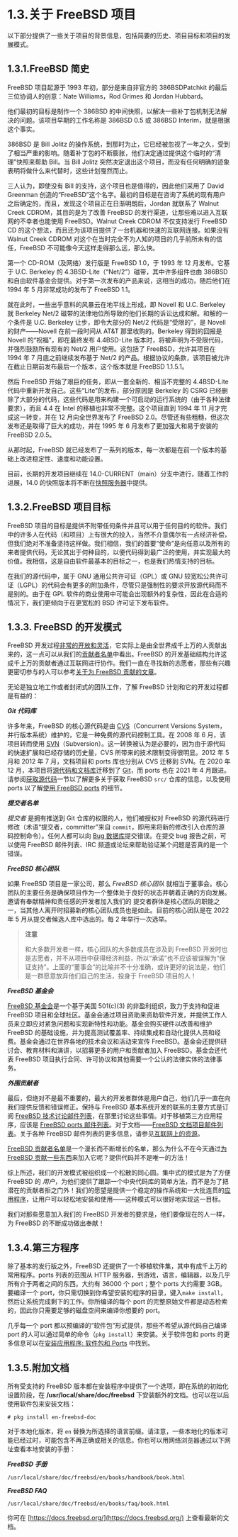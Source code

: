 # 1.3.关于 FreeBSD 项目

以下部分提供了一些关于项目的背景信息，包括简要的历史、项目目标和项目的发展模式。

## 1.3.1.FreeBSD 简史

FreeBSD 项目起源于 1993 年初，部分是来自非官方的 386BSDPatchkit 的最后三位协调人的创意：Nate Williams，Rod Grimes 和 Jordan Hubbard。

他们最初的目标是制作一个 386BSD 的中间快照，以解决一些补丁包机制无法解决的问题。该项目早期的工作名称是 386BSD 0.5 或 386BSD Interim，就是根据这个事实。

386BSD 是 Bill Jolitz 的操作系统，到那时为止，它已经被忽视了一年之久，受到了相当严重的影响。随着补丁包的不断膨胀，他们决定通过提供这个临时的“清理”快照来帮助 Bill。当 Bill Jolitz 突然决定退出这个项目，而没有任何明确的迹象表明将做什么来代替时，这些计划戛然而止。

三人认为，即使没有 Bill 的支持，这个项目也是值得的，因此他们采用了 David Greenman 创造的“FreeBSD”这个名字。最初的目标是在咨询了系统的现有用户之后确定的，而且，发现这个项目正在日渐明朗后，Jordan 就联系了 Walnut Creek CDROM，其目的是为了改善 FreeBSD 的发行渠道，让那些难以进入互联网的不幸者也能使用 FreeBSD。Walnut Creek CDROM 不仅支持发行 FreeBSD CD 的这个想法，而且还为该项目提供了一台机器和快速的互联网连接。如果没有 Walnut Creek CDROM 对这个在当时完全不为人知的项目的几乎前所未有的信任，FreeBSD 不可能像今天这样走得那么远，那么快。

第一个 CD-ROM（及网络）发行版是 FreeBSD 1.0，于 1993 年 12 月发布。它基于 U.C. Berkeley 的 4.3BSD-Lite（“Net/2”）磁带，其中许多组件也由 386BSD 和自由软件基金会提供。对于第一次发布的产品来说，这相当的成功，随后他们在 1994 年 5 月非常成功的发布了 FreeBSD 1.1。

就在此时，一些出乎意料的风暴云在地平线上形成，即 Novell 和 U.C. Berkeley 就 Berkeley Net/2 磁带的法律地位所导致的他们长期的诉讼达成和解。和解的一个条件是 U.C. Berkeley 让步，即令大部分的 Net/2 代码是“受限的”，是 Novell 的财产——Novell 在前一段时间从 AT\&T 那里收购的。Berkeley 得到的回报是 Novell 的“祝福”，即在最终发布 4.4BSD-Lite 版本时，将被声明为不受限代码，并强烈鼓励所有现有的 Net/2 用户使用。这包括了 FreeBSD，允许其项目在 1994 年 7 月底之前继续发布基于 Net/2 的产品。根据协议的条款，该项目被允许在截止日期前发布最后一个版本，这个版本就是 FreeBSD 1.1.5.1。

然后 FreeBSD 开始了艰巨的任务，即从一套全新的、相当不完整的 4.4BSD-Lite 代码中重新开发自己。这些“Lite”的发布，部分原因是 Berkeley 的 CSRG 已经删除了大部分的代码，这些代码是用来构建一个可启动的运行系统的（由于各种法律要求），而且 4.4 在 Intel 的移植也非常不完整。这个项目直到 1994 年 11 月才完成这一转变，并在 12 月向全世界发布了 FreeBSD 2.0。尽管还有些粗糙，但这次发布还是取得了巨大的成功，并在 1995 年 6 月发布了更加强大和易于安装的 FreeBSD 2.0.5。

从那时起，FreeBSD 就已经发布了一系列的版本，每一次都是在前一个版本的基础上改进稳定性、速度和功能设置。

目前，长期的开发项目继续在 14.0-CURRENT（main）分支中进行，随着工作的进展，14.0 的快照版本将不断在[快照服务器](https://download.freebsd.org/snapshots/)中提供。

## 1.3.2.FreeBSD 项目目标

FreeBSD 项目的目标是提供不附带任何条件并且可以用于任何目的的软件。我们中的许多人在代码（和项目）上有很大的投入，当然不介意偶尔有一点经济补偿，但我们绝对不准备坚持这样做。我们相信，我们的首要“使命”是向任意以及所有的来者提供代码，无论其出于何种目的，以便代码得到最广泛的使用，并实现最大的价值。我相信，这是自由软件最基本的目标之一，也是我们热情支持的目标。

在我们的源代码中，属于 GNU 通用公共许可证（GPL）或 GNU 较宽松公共许可证（LGPL）的代码会有更多的附加条件，尽管只是强制性的要求开放源代码而不是别的。由于在 GPL 软件的商业使用中可能会出现额外的复杂性，因此在合适的情况下，我们更倾向于在更宽松的 BSD 许可证下发布软件。

## 1.3.3. FreeBSD 的开发模式

FreeBSD 开发过程[非常的开放和灵活](https://docs.freebsd.org/en/books/dev-model/)，它实际上是由全世界成千上万的人贡献出来的，这一点可以从我们的[贡献者名单](https://docs.freebsd.org/en/articles/contributors/)中看出。FreeBSD 的开发基础结构允许这成千上万的贡献者通过互联网进行协作。我们一直在寻找新的志愿者，那些有兴趣更密切参与的人可以参考[关于为 FreeBSD 贡献的文章](https://docs.freebsd.org/en/articles/contributing/)。

无论是独立地工作或者封闭式的团队工作，了解 FreeBSD 计划和它的开发过程都是有益的：

_**Git 代码库**_

许多年来，FreeBSD 的核心源代码是由 [CVS](http://www.nongnu.org/cvs/)（Concurrent Versions System，并行版本系统）维护的，它是一种免费的源代码控制工具。在 2008 年 6 月，该项目转而使用 [SVN](https://subversion.apache.org/)（Subversion）。这一转换被认为是必要的，因为由于源代码的快速扩展和已经存储的历史量，CVS 所带来的技术限制变得很明显。2012 年 5 月和 2012 年 7 月，文档项目和 ports 库也分别从 CVS 迁移到 SVN。在 2020 年 12 月，本项目将[源代码和文档库](https://www.freebsd.org/status/report-2020-10-2020-12.html#Git-Migration-Working-Group)迁移到了 [Git](https://git-scm.com/)，而 ports 也在 2021 年 4 月跟进。请参阅[获取源代码](https://docs.freebsd.org/en/books/handbook/cutting-edge/index.html#synching)一节以了解更多关于获取 FreeBSD `src/` 仓库的信息，以及使用 ports 以了解[使用 FreeBSD ports](https://docs.freebsd.org/en/books/handbook/ports/index.html#ports-using) 的细节。

_**提交者名单**_

_提交者_ 是拥有推送到 Git 仓库的权限的人，他们被授权对 FreeBSD 的源代码进行修改（术语“提交者，committer”来自 `commit`，即用来将新的修改引入仓库的源码控制命令）。任何人都可以向 [Bug 数据库](https://bugs.freebsd.org/submit/)提交错误。在提交 bug 报告之前，可以使用 FreeBSD 邮件列表、IRC 频道或论坛来帮助验证某个问题是否真的是一个错误。

_**FreeBSD 核心团队**_

如果 FreeBSD 项目是一家公司，那么 _FreeBSD 核心团队_ 就相当于董事会。核心团队的主要任务是确保项目作为一个整体处于良好的状态并朝着正确的方向发展。邀请有奉献精神和责任感的开发者加入我们的 提交者群体是核心团队的职能之一，当其他人离开时招募新的核心团队成员也是如此。目前的核心团队是在 2022 年 5 月从提交者候选人库中选出的。每 2 年举行一次选举。

> **注意**
>
> 和大多数开发者一样，核心团队的大多数成员在涉及到 FreeBSD 开发时也是志愿者，并不从项目中获得经济利益，所以“承诺”也不应该被误解为“保证支持”。上面的“董事会”的比喻并不十分准确，或许更好的说法是，他们是一群愿意放弃他们自己的生活，投身于 FreeBSD 项目的人！

_**FreeBSD 基金会**_

[FreeBSD 基金会](https://freebsdfoundation.org/)是一个基于美国 501(c)(3) 的非盈利组织，致力于支持和促进 FreeBSD 项目和全球社区。基金会通过项目资助来资助软件开发，并提供工作人员来立即应对紧急问题和实现新特性和功能。基金会购买硬件以改善和维护 FreeBSD 的基础设施，并为提高测试覆盖率、持续集成和自动化提供人员和经费。基金会通过在世界各地的技术会议和活动来宣传 FreeBSD。基金会还提供研讨会、教育材料和演讲，以招募更多的用户和贡献者加入 FreeBSD。基金会还代表 FreeBSD 项目执行合同、许可协议和其他需要一个公认的法律实体的法律事务。

_**外围贡献者**_

最后，但绝对不是最不重要的，最大的开发者群体是用户自己，他们几乎一直在向我们提供反馈和错误修正。保持与 FreeBSD 基本系统开发的联系的主要方式是订阅 [FreeBSD 技术讨论邮件列表](https://lists.freebsd.org/subscription/freebsd-hackers)，在那里讨论这些事情。对于移植第三方应用程序，应该是 [FreeBSD ports 邮件列表](https://lists.freebsd.org/subscription/freebsd-ports)。对于文档——[FreeBSD 文档项目邮件列表](https://lists.freebsd.org/subscription/freebsd-doc)。关于各种 FreeBSD 邮件列表的更多信息，请参见[互联网上的资源](https://docs.freebsd.org/en/books/handbook/eresources/index.html#eresources)。

[FreeBSD 贡献者名单](https://docs.freebsd.org/en/articles/contributors/)是一个漫长而不断增长的名单，那么为什么不在今天通过[为 FreeBSD 贡献一些东西](https://docs.freebsd.org/en/articles/contributing/)来加入它呢？提供代码并不是唯一的方法！

综上所述，我们的开发模式被组织成一个松散的同心圆。集中式的模式是为了方便 FreeBSD 的 _用户_，为他们提供了跟踪一个中央代码库的简单方法，而不是为了把潜在的贡献者拒之门外！我们的愿望是提供一个稳定的操作系统和一大批连贯的[应用程序](https://docs.freebsd.org/en/books/handbook/ports/index.html#ports)，让用户可以轻松地安装和使用——这种模式可以很好地实现这一目标。

我们对那些愿意加入我们的 FreeBSD 开发者的要求是，他们要像现在的人一样，为 FreeBSD 的不断成功做出奉献！

## 1.3.4.第三方程序

除了基本的发行版之外，FreeBSD 还提供了一个移植软件集，其中有成千上万的常用程序。ports 列表的范围从 HTTP 服务器，到游戏，语言，编辑器，以及几乎所有介于两者之间的东西。大约有 36000 个 port；整个 ports 大约需要 3GB。要编译一个 port，你只需切换到你希望安装的程序的目录，键入`make install`，然后让系统完成剩下的工作。你所编译的每个 port 的完整原始文件都是动态检索的，因此你只需要足够的磁盘空间来编译你想要的 port。

几乎每一个 port 都以预编译的“软件包”形式提供，那些不希望从源代码自己编译 port 的人可以通过简单的命令（`pkg install`）来安装。关于软件包和 ports 的更多信息可以在[安装应用程序: 软件包和 Ports](https://docs.freebsd.org/en/books/handbook/ports/index.html#ports) 中找到。

## 1.3.5.附加文档

所有受支持的 FreeBSD 版本都在安装程序中提供了一个选项，即在系统的初始化设置阶段，在 **/usr/local/share/doc/freebsd** 下安装额外的文档。也可以在以后使用软件包来安装文档：

```
# pkg install en-freebsd-doc
```

对于本地化版本，将 `en` 替换为所选择的语言前缀。请注意，一些本地化的版本可能已经过时，可能包含不再正确或相关的信息。你也可以用网络浏览器通过以下网址查看本地安装的手册：

_**FreeBSD 手册**_

```
/usr/local/share/doc/freebsd/en/books/handbook/book.html
```

_**FreeBSD FAQ**_

```
/usr/local/share/doc/freebsd/en/books/faq/book.html
```

你可在 [https://docs.freebsd.org/](https://docs.freebsd.org/) 上查看最新的文档。
